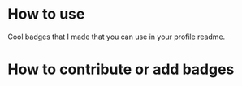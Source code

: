 # How to use
Cool badges that I made that you can use in your profile readme.
# How to contribute or add badges
